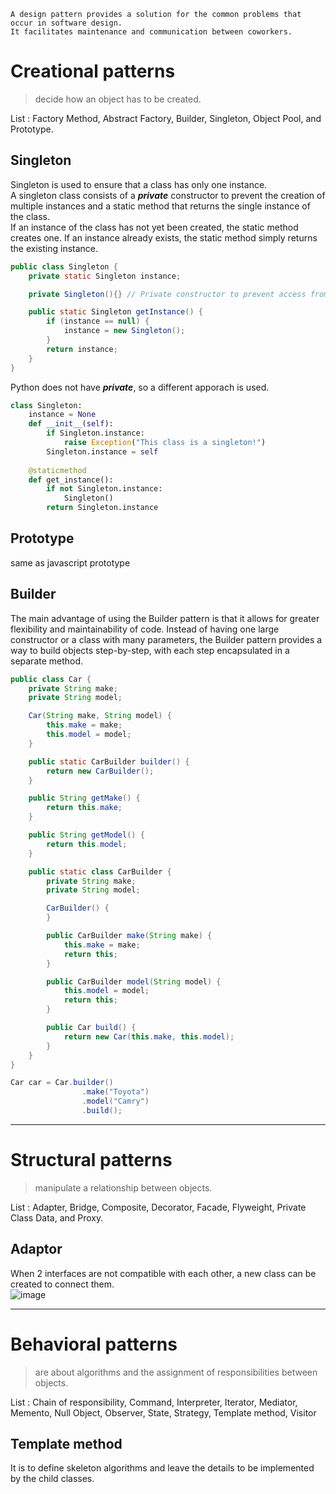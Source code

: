 ~~~
A design pattern provides a solution for the common problems that occur in software design.
It facilitates maintenance and communication between coworkers.
~~~

# Creational patterns
>decide how an object has to be created.<br>

List : Factory Method, Abstract Factory, Builder, Singleton, Object Pool, and Prototype. 

## Singleton
Singleton is used to ensure that a class has only one instance.<br>
A singleton class consists of a ***private*** constructor to prevent the creation of multiple instances and a static method that returns the single instance of the class.<br>
If an instance of the class has not yet been created, the static method creates one. If an instance already exists, the static method simply returns the existing instance.
~~~java
public class Singleton {
    private static Singleton instance;

    private Singleton(){} // Private constructor to prevent access from outside the class

    public static Singleton getInstance() {
        if (instance == null) {
            instance = new Singleton();
        }
        return instance;
    }
}
~~~
Python does not have ***private***, so a different apporach is used.
~~~python
class Singleton:
    instance = None
    def __init__(self):
        if Singleton.instance:
            raise Exception("This class is a singleton!")
        Singleton.instance = self
        
    @staticmethod
    def get_instance():
        if not Singleton.instance:
            Singleton()
        return Singleton.instance
~~~

## Prototype
same as javascript prototype

## Builder
The main advantage of using the Builder pattern is that it allows for greater flexibility and maintainability of code. Instead of having one large constructor or a class with many parameters, the Builder pattern provides a way to build objects step-by-step, with each step encapsulated in a separate method.
~~~java
public class Car {
    private String make;
    private String model;

    Car(String make, String model) {
        this.make = make;
        this.model = model;
    }

    public static CarBuilder builder() {
        return new CarBuilder();
    }

    public String getMake() {
        return this.make;
    }

    public String getModel() {
        return this.model;
    }

    public static class CarBuilder {
        private String make;
        private String model;

        CarBuilder() {
        }

        public CarBuilder make(String make) {
            this.make = make;
            return this;
        }

        public CarBuilder model(String model) {
            this.model = model;
            return this;
        }

        public Car build() {
            return new Car(this.make, this.model);
        }
    }
}

Car car = Car.builder()
                .make("Toyota")
                .model("Camry")
                .build();
~~~

---
# Structural patterns
>manipulate a relationship between objects.<br>

List : Adapter, Bridge, Composite, Decorator, Facade, Flyweight, Private Class Data, and Proxy.

## Adaptor
When 2 interfaces are not compatible with each other, a new class can be created to connect them.<br>
![image](https://user-images.githubusercontent.com/67142421/178671279-5239da73-796e-48cd-b44e-ef2dd7e21ee1.png)<br>

---
# Behavioral patterns
>are about algorithms and the assignment of responsibilities between objects.<br>

List : Chain of responsibility, Command, Interpreter, Iterator, Mediator, Memento, Null Object, Observer, State, Strategy, Template method, Visitor 

## Template method
It is to define skeleton algorithms and leave the details to be implemented by the child classes.
